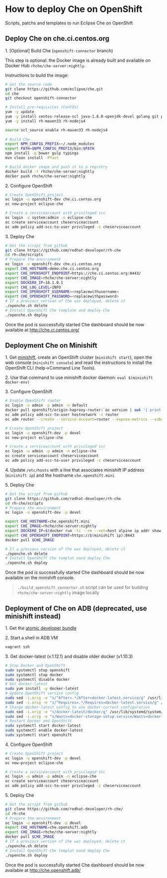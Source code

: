 # How to deploy Che on OpenShift
Scripts, patchs and templates to run Eclipse Che on OpenShift

## Deploy Che on che.ci.centos.org

1\. [Optional] Build Che (`openshift-connector` branch) 

This step is optional: the Docker image is already built and available on Docker Hub `rhche/che-server:nightly`.

Instructions to build the image:

```sh
# Get the source code 
git clone https://github.com/eclipse/che.git
cd che
git checkout openshift-connector

# Install pre-requisites (CentOS)
yum -y update
yum -y install centos-release-scl java-1.8.0-openjdk-devel golang git patch
yum -y install rh-maven33 rh-nodejs4

source scl_source enable rh-maven33 rh-nodejs4
 
# Build Che 
export NPM_CONFIG_PREFIX=~/.node_modules
export PATH=$NPM_CONFIG_PREFIX/bin:$PATH
npm install -g bower gulp typings
mvn clean install -Pfast

# Build docker image and push it to a registry
docker build -t rhche/che-server:nightly
docker push rhche/che-server:nightly
```

2\. Configure OpenShift

```sh
# Create OpenShift project
oc login -u openshift-dev che.ci.centos.org
oc new-project eclipse-che

# Create a serviceaccount with privileged scc
oc login -u system:admin -n eclipse-che
oc create serviceaccount cheserviceaccount
oc adm policy add-scc-to-user privileged -z cheserviceaccount
```

3\. Deploy Che

```sh
# Get the script from github
git clone https://github.com/redhat-developer/rh-che
cd rh-che/scripts
# Prepare the environment
oc login -u openshift-dev che.ci.centos.org
export CHE_HOSTNAME=demo.che.ci.centos.org
export CHE_OPENSHIFT_ENDPOINT=https://che.ci.centos.org:8443/
export CHE_IMAGE=rhche/che-server:nightly
export DOCKER0_IP=10.1.0.1
export CHE_LOG_LEVEL=INFO
export CHE_OPENSHIFT_USERNAME=<replacewithusername>
export CHE_OPENSHIFT_PASSWORD=<replacewithpassword>
# If a previous version of Che was deployed, delete it
./openche.sh delete
# Install OpenShift Che template and deploy Che 
./openche.sh deploy
```
Once the pod is successfully started Che dashboard should be now available at http://che.ci.centos.org/


## Deployment Che on Minishift

1\. Get [minishift](https://github.com/minishift/minishift#installation), create an OpenShift cluster (`minishift start`), open the web console (`minishift console`) and read the instructions to install the OpenShift CLI (help->Command Line Tools).

2\. Use that command to use minishift docker daemon: `eval $(minishift docker-env)`

3\. Configure OpenShift

```sh
# Enable OpenShift router
oc login -u admin -p admin -n default
docker pull openshift/origin-haproxy-router:`oc version | awk '{ print $2; exit }'`
oc adm policy add-scc-to-user hostnetwork -z router
oc adm router --create --service-account=router --expose-metrics --subdomain="openshift.mini"

# Create OpenShift project
oc login -u openshift-dev -p devel
oc new-project eclipse-che

# Create a serviceaccount with privileged scc
oc login -u admin -p admin -n eclipse-che
oc create serviceaccount cheserviceaccount
oc adm policy add-scc-to-user privileged -z cheserviceaccount
```

4\. Update `/etc/hosts` with a line that associates minishift IP address (`minishift ip`) and the hostname `che.openshift.mini`

5\. Deploy Che

```sh
# Get the script from github
git clone https://github.com/redhat-developer/rh-che
cd rh-che/scripts
# Prepare the environment
oc login -u openshift-dev -p devel

export CHE_HOSTNAME=che.openshift.mini
export CHE_IMAGE=rhche/che-server:nightly
export DOCKER0_IP=$(docker run -ti --rm --net=host alpine ip addr show docker0 | grep "inet\b" | awk '{print $2}' | cut -d/ -f1)
export CHE_OPENSHIFT_ENDPOINT=https://$(minishift ip):8443
docker pull $CHE_IMAGE

# If a previous version of Che was deployed, delete it
./openche.sh delete
# Install OpenShift Che templat eand deploy Che 
./openche.sh deploy
```
Once the pod is successfully started Che dashboard should be now available on the minishift console.

>`./build_openshift_connector.sh` script can be used for building `rhche/che-server:nightly` image locally

## Deployment of Che on ADB (deprecated, use minishift instead)

1\. Get the [atomic developer bundle](https://github.com/projectatomic/adb-atomic-developer-bundle#how-do-i-install-and-run-adb)

2\. Start a shell in ADB VM

```sh
vagrant ssh
```

3\. Get docker-latest (v.1.12.1) and disable older docker (v1.10.3)

```sh
# Stop Docker and OpenShift
sudo systemctl stop openshift
sudo systemctl stop docker
sudo systemctl disable docker
# Get docker-latest
sudo yum install -y docker-latest
# Update OpenShift service config
sudo sed -i.orig -e "s/^After=.*/After=docker-latest.service/g" /usr/lib/systemd/system/openshift.service
sudo sed -i.orig -e "s/^Requires=.*/Requires=docker-latest.service/g" /usr/lib/systemd/system/openshift.service
# Change docker-latest config to use docker-current configuration
sudo sed -i.orig -e "s/docker-latest/docker/g" /usr/lib/systemd/system/docker-latest.service
sudo sed -i.orig -e "s/Wants=docker-storage-setup.service/Wants=docker-latest-storage-setup.service/g" /usr/lib/systemd/system/docker-latest.service
# Restart Docker and OpenShift
sudo systemctl start docker-latest
sudo systemctl enable docker-latest
sudo systemctl start openshift
```

4\. Configure OpenShift

```sh
# Create OpenShift project
oc login -u openshift-dev -p devel
oc new-project eclipse-che

# Create a serviceaccount with privileged scc
oc login -u admin -p admin -n eclipse-che
oc create serviceaccount cheserviceaccount
oc adm policy add-scc-to-user privileged -z cheserviceaccount
```

5\. Deploy Che

```sh
# Get the script from github
git clone https://github.com/redhat-developer/rh-che/
cd rh-che
# Prepare the environment
oc login -u openshift-dev -p devel
export CHE_HOSTNAME=che.openshift.adb
export CHE_IMAGE=rhche/che-server:nightly
docker pull $CHE_IMAGE
# If a previous version of Che was deployed, delete it
./openche.sh delete
# Install OpenShift Che templat eand deploy Che 
./openche.sh deploy
```
Once the pod is successfully started Che dashboard should be now available at http://che.openshift.adb/
